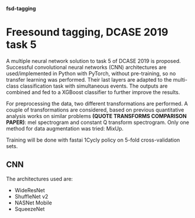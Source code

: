 **fsd-tagging**
# Freesound tagging, DCASE 2019 task 5

A multiple neural network solution to task 5 of DCASE 2019 is proposed. Successful convolutional neural networks (CNN) architectures are used/implemented in Python with PyTorch, without pre-training, so no transfer learning was performed. Their last layers are adapted to the multi-class classification task with simultaneous events. The outputs are combined and fed to a XGBoost classifier to further improve the results.

For preprocessing the data, two different transformations are performed. A couple of transformations are considered, based on previous quantitative analysis works on similar problems **(QUOTE TRANSFORMS COMPARISON PAPER)**: mel spectrogram and constant Q transform spectrogram. Only one method for data augmentation was tried: MixUp.

Training will be done with fastai 1Cycly policy on 5-fold cross-validation sets.

## CNN
The architectures used are:
* WideResNet
* ShuffleNet v2
* NASNet Mobile
* SqueezeNet
